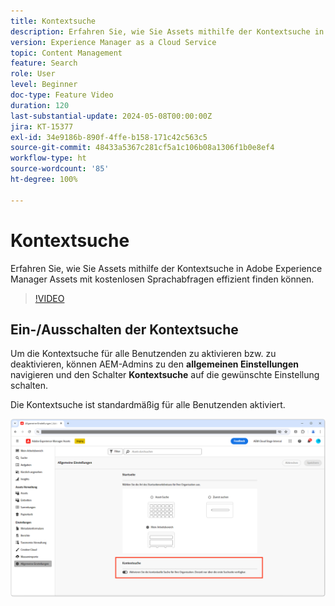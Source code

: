 ```yaml
---
title: Kontextsuche
description: Erfahren Sie, wie Sie Assets mithilfe der Kontextsuche in AEM Assets mit kostenlosen Sprachabfragen effizient finden können.
version: Experience Manager as a Cloud Service
topic: Content Management
feature: Search
role: User
level: Beginner
doc-type: Feature Video
duration: 120
last-substantial-update: 2024-05-08T00:00:00Z
jira: KT-15377
exl-id: 34e9186b-890f-4ffe-b158-171c42c563c5
source-git-commit: 48433a5367c281cf5a1c106b08a1306f1b0e8ef4
workflow-type: ht
source-wordcount: '85'
ht-degree: 100%

---
```


# Kontextsuche

Erfahren Sie, wie Sie Assets mithilfe der Kontextsuche in Adobe Experience Manager Assets mit kostenlosen Sprachabfragen effizient finden können.

>[!VIDEO](https://video.tv.adobe.com/v/3438963/?learn=on&captions=ger)

## Ein-/Ausschalten der Kontextsuche

Um die Kontextsuche für alle Benutzenden zu aktivieren bzw. zu deaktivieren, können AEM-Admins zu den __allgemeinen Einstellungen__ navigieren und den Schalter __Kontextsuche__ auf die gewünschte Einstellung schalten.

Die Kontextsuche ist standardmäßig für alle Benutzenden aktiviert.

![Aktivieren der Kontextsuche](./assets/contextual-search/enable-contextual-search.png)